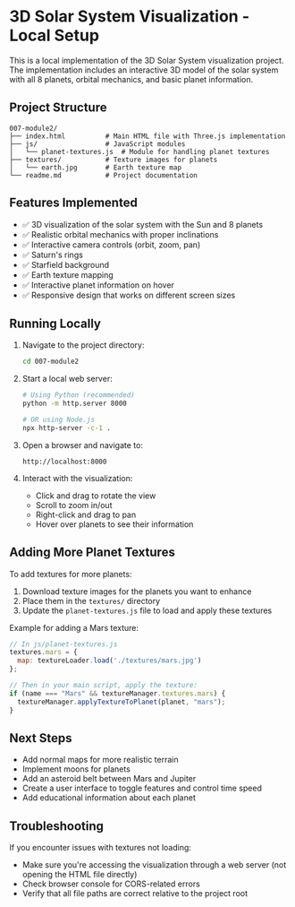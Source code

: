 # 3D Solar System Visualization - Local Setup

This is a local implementation of the 3D Solar System visualization project. The implementation includes an interactive 3D model of the solar system with all 8 planets, orbital mechanics, and basic planet information.

## Project Structure

```
007-module2/
├── index.html          # Main HTML file with Three.js implementation
├── js/                 # JavaScript modules
│   └── planet-textures.js  # Module for handling planet textures
├── textures/           # Texture images for planets
│   └── earth.jpg       # Earth texture map
└── readme.md           # Project documentation
```

## Features Implemented

- ✅ 3D visualization of the solar system with the Sun and 8 planets
- ✅ Realistic orbital mechanics with proper inclinations
- ✅ Interactive camera controls (orbit, zoom, pan)
- ✅ Saturn's rings
- ✅ Starfield background
- ✅ Earth texture mapping
- ✅ Interactive planet information on hover
- ✅ Responsive design that works on different screen sizes

## Running Locally

1. Navigate to the project directory:
   ```bash
   cd 007-module2
   ```

2. Start a local web server:
   ```bash
   # Using Python (recommended)
   python -m http.server 8000
   
   # OR using Node.js
   npx http-server -c-1 .
   ```

3. Open a browser and navigate to:
   ```
   http://localhost:8000
   ```

4. Interact with the visualization:
   - Click and drag to rotate the view
   - Scroll to zoom in/out
   - Right-click and drag to pan
   - Hover over planets to see their information

## Adding More Planet Textures

To add textures for more planets:

1. Download texture images for the planets you want to enhance
2. Place them in the `textures/` directory
3. Update the `planet-textures.js` file to load and apply these textures

Example for adding a Mars texture:
```javascript
// In js/planet-textures.js
textures.mars = {
  map: textureLoader.load('./textures/mars.jpg')
};

// Then in your main script, apply the texture:
if (name === "Mars" && textureManager.textures.mars) {
  textureManager.applyTextureToPlanet(planet, "mars");
}
```

## Next Steps

- Add normal maps for more realistic terrain
- Implement moons for planets
- Add an asteroid belt between Mars and Jupiter
- Create a user interface to toggle features and control time speed
- Add educational information about each planet

## Troubleshooting

If you encounter issues with textures not loading:
- Make sure you're accessing the visualization through a web server (not opening the HTML file directly)
- Check browser console for CORS-related errors
- Verify that all file paths are correct relative to the project root 
